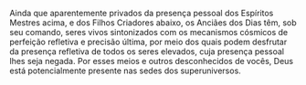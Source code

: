 ﻿Ainda que aparentemente privados da presença pessoal dos Espíritos Mestres acima, e dos Filhos Criadores abaixo, os Anciães dos Dias têm, sob seu comando, seres vivos sintonizados com os mecanismos cósmicos de perfeição refletiva e precisão última, por meio dos quais podem desfrutar da presença refletiva de todos os seres elevados, cuja presença pessoal lhes seja negada. Por esses meios e outros desconhecidos de vocês, Deus está potencialmente presente nas sedes dos superuniversos.